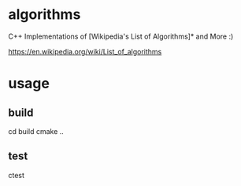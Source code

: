# algorithms
C++ Implementations of [Wikipedia's List of Algorithms]* and More :)

https://en.wikipedia.org/wiki/List_of_algorithms

# usage

## build

cd build
cmake ..

## test

ctest